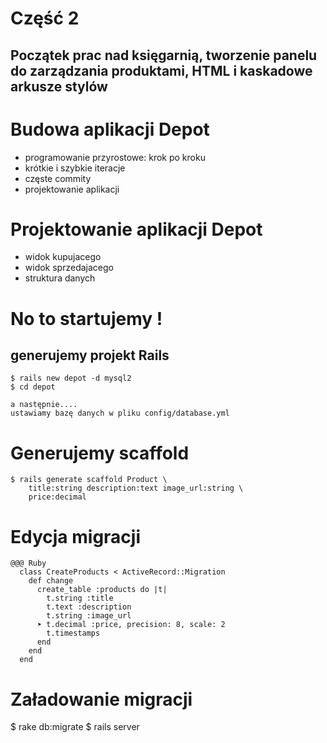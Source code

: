 <!SLIDE title-slide transition=fade>

# Część 2 #

<!SLIDE transition=fade>

## Początek prac nad księgarnią, tworzenie panelu do zarządzania produktami, HTML i kaskadowe arkusze stylów ##

<!SLIDE bullets incremental transition=fade>
# Budowa aplikacji Depot

* programowanie przyrostowe: krok po kroku
* krótkie i szybkie iteracje
* częste commity
* projektowanie aplikacji

<!SLIDE  bullets incremental transition=fade>
# Projektowanie aplikacji Depot

* widok kupujacego
* widok sprzedajacego
* struktura danych


<!SLIDE  commandline incremental transition=fade>
# No to startujemy !
## generujemy projekt Rails

    $ rails new depot -d mysql2
    $ cd depot

    a następnie....
    ustawiamy bazę danych w pliku config/database.yml


<!SLIDE transition=fade>
# Generujemy scaffold

<!SLIDE commandline incremental transition=fade>

    $ rails generate scaffold Product \
        title:string description:text image_url:string \
        price:decimal

<!SLIDE small transition=fade>
# Edycja migracji 

    @@@ Ruby
      class CreateProducts < ActiveRecord::Migration 
        def change
          create_table :products do |t| 
            t.string :title
            t.text :description 
            t.string :image_url
          ➤ t.decimal :price, precision: 8, scale: 2
            t.timestamps
          end 
        end
      end


<!SLIDE small transition=fade>
# Załadowanie migracji
$ rake db:migrate
$ rails server